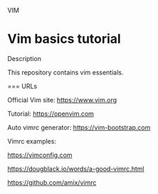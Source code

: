 VIM

Vim basics tutorial
===

Description

This repository contains vim essentials.

===
URLs

Official Vim site:
https://www.vim.org

Tutorial:
https://openvim.com

Auto vimrc generator:
https://vim-bootstrap.com

Vimrc examples:

https://vimconfig.com

https://dougblack.io/words/a-good-vimrc.html

https://github.com/amix/vimrc

